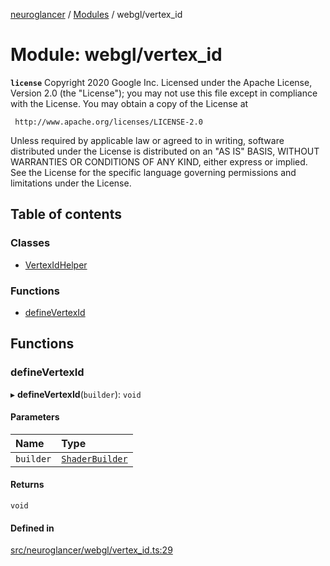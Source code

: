 [neuroglancer](../README.md) / [Modules](../modules.md) / webgl/vertex\_id

# Module: webgl/vertex\_id

**`license`**
Copyright 2020 Google Inc.
Licensed under the Apache License, Version 2.0 (the "License");
you may not use this file except in compliance with the License.
You may obtain a copy of the License at

     http://www.apache.org/licenses/LICENSE-2.0

Unless required by applicable law or agreed to in writing, software
distributed under the License is distributed on an "AS IS" BASIS,
WITHOUT WARRANTIES OR CONDITIONS OF ANY KIND, either express or implied.
See the License for the specific language governing permissions and
limitations under the License.

## Table of contents

### Classes

- [VertexIdHelper](../classes/webgl_vertex_id.VertexIdHelper.md)

### Functions

- [defineVertexId](webgl_vertex_id.md#definevertexid)

## Functions

### defineVertexId

▸ **defineVertexId**(`builder`): `void`

#### Parameters

| Name | Type |
| :------ | :------ |
| `builder` | [`ShaderBuilder`](../classes/webgl_shader.ShaderBuilder.md) |

#### Returns

`void`

#### Defined in

[src/neuroglancer/webgl/vertex_id.ts:29](https://github.com/ActiveBrainAtlas2/neuroglancer/blob/1beb5d34/src/neuroglancer/webgl/vertex_id.ts#L29)
